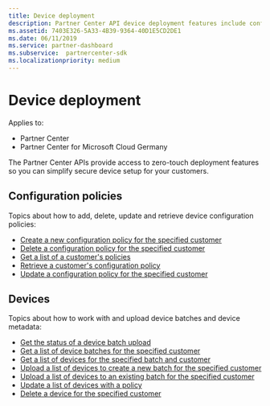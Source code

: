 ```yaml
---
title: Device deployment
description: Partner Center API device deployment features include configuration policies and devices.
ms.assetid: 7403E326-5A33-4B39-9364-40D1E5CD2DE1
ms.date: 06/11/2019
ms.service: partner-dashboard
ms.subservice:  partnercenter-sdk
ms.localizationpriority: medium
---
```


# Device deployment

Applies to:

- Partner Center
- Partner Center for Microsoft Cloud Germany

The Partner Center APIs provide access to zero-touch deployment features so you can simplify secure device setup for your customers.

## Configuration policies

Topics about how to add, delete, update and retrieve device configuration policies:

- [Create a new configuration policy for the specified customer](create-a-new-configuration-policy-for-the-specified-customer.md)
- [Delete a configuration policy for the specified customer](delete-a-configuration-policy-for-the-specified-customer.md)
- [Get a list of a customer's policies](get-a-list-of-a-customer-s-policies.md)
- [Retrieve a customer's configuration policy](retrieve-a-customer-s-configuration-policy.md)
- [Update a configuration policy for the specified customer](update-a-configuration-policy-for-the-specified-customer.md)

## Devices

Topics about how to work with and upload device batches and device metadata:

- [Get the status of a device batch upload](get-the-status-of-a-device-batch-upload.md)
- [Get a list of device batches for the specified customer](get-the-list-of-device-batches-for-the-specified-customer.md)
- [Get a list of devices for the specified batch and customer](get-a-list-of-devices-for-the-specified-batch-and-customer.md)
- [Upload a list of devices to create a new batch for the specified customer](upload-a-list-of-devices-to-create-a-new-batch-for-the-specified-customer.md)
- [Upload a list of devices to an existing batch for the specified customer](upload-a-list-of-devices-for-the-specified-customer.md)
- [Update a list of devices with a policy](update-a-list-of-devices-with-a-policy.md)
- [Delete a device for the specified customer](delete-a-device-for-the-specified-customer.md)
